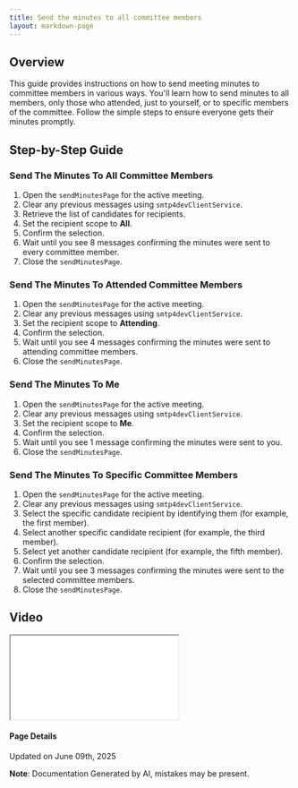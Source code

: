 ```yaml
---
title: Send the minutes to all committee members
layout: markdown-page
---
```

## Overview

This guide provides instructions on how to send meeting minutes to committee members in various ways. You'll learn how to send minutes to all members, only those who attended, just to yourself, or to specific members of the committee. Follow the simple steps to ensure everyone gets their minutes promptly.

## Step-by-Step Guide

### Send The Minutes To All Committee Members
1. Open the `sendMinutesPage` for the active meeting.
2. Clear any previous messages using `smtp4devClientService`.
3. Retrieve the list of candidates for recipients.
4. Set the recipient scope to **All**.
5. Confirm the selection.
6. Wait until you see 8 messages confirming the minutes were sent to every committee member.
7. Close the `sendMinutesPage`.

### Send The Minutes To Attended Committee Members
1. Open the `sendMinutesPage` for the active meeting.
2. Clear any previous messages using `smtp4devClientService`.
3. Set the recipient scope to **Attending**.
4. Confirm the selection.
5. Wait until you see 4 messages confirming the minutes were sent to attending committee members.
6. Close the `sendMinutesPage`.

### Send The Minutes To Me
1. Open the `sendMinutesPage` for the active meeting.
2. Clear any previous messages using `smtp4devClientService`.
3. Set the recipient scope to **Me**.
4. Confirm the selection.
5. Wait until you see 1 message confirming the minutes were sent to you.
6. Close the `sendMinutesPage`.

### Send The Minutes To Specific Committee Members
1. Open the `sendMinutesPage` for the active meeting.
2. Clear any previous messages using `smtp4devClientService`.
3. Select the specific candidate recipient by identifying them (for example, the first member).
4. Select another specific candidate recipient (for example, the third member).
5. Select yet another candidate recipient (for example, the fifth member).
6. Confirm the selection.
7. Wait until you see 3 messages confirming the minutes were sent to the selected committee members.
8. Close the `sendMinutesPage`.
## Video 
<div class="container my-5">
	<div class="embed-responsive embed-responsive-16by9">
		<iframe class="embed-responsive-item" src="..\media\meetings\send_the_minutes_to\Send_the_minutes_to_all_committee_members.webm" allowfullscreen></iframe>
	</div>
</div>



#### Page Details
Updated on June 09th, 2025

**Note**: Documentation Generated by AI, mistakes may be present.